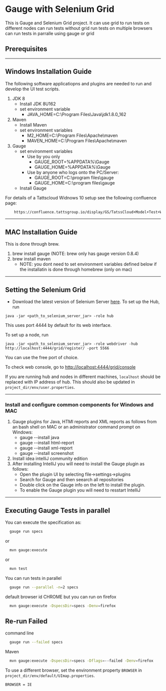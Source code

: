 # Gauge with Selenium Grid

This is Gauge and Selenium Grid project. It can
    use grid to run tests on different nodes
    can run tests without grid
    run tests on multiple browsers
    can run tests in parralle using gauge or grid


## Prerequisites
******************************************************************************************************

## Windows Installation Guide

The following software applicatiopns and plugins are needed to run and develop the UI test scripts.

1. JDK 8
   - Install JDK 8U162
   - set environment variable
     - JAVA_HOME=C:\Program Files\Java\jdk1.8.0_162
2. Maven
   - Install Maven
   - set environment variables
     - M2_HOME=C:\Program Files\Apache\maven
     - MAVEN_HOME=C:\Program Files\Apache\maven
3. Gauge
   - set environment variables
     - Use by you only
        - GAUGE_ROOT=%APPDATA%\Gauge
        - GAUGE_HOME=%APPDATA%\Gauge
     - Use by anyone who logs onto the PC/Server:
        - GAUGE_ROOT=C:\program files\gauge
        - GAUGE_HOME=C:\program files\gauge
   - Install Gauge

For details of a Tattscloud Widnows 10 setup see the following confluence page:

```html
    https://confluence.tattsgroup.io/display/GS/TatssCloud+Model+Test+Windows+10+PC
```

******************************************************************************************************

## MAC Installation Guide

This is done through brew.

1. brew install gauge (NOTE: brew only has gauge version 0.8.4)
2. brew install maven
    - NOTE: you dont need to set environment variables defined below if the installatin is done through homebrew (only on mac)

******************************************************************************************************


## Setting the Selenium Grid

* Download the latest version of Selenium Server [here](http://docs.seleniumhq.org/download/).
To set up the Hub, run
```
java -jar <path_to_selenium_server_jar> -role hub
```
This uses port 4444 by default for its web interface.

To set up a node, run
```
java -jar <path_to_selenium_server_jar> -role webdriver -hub http://localhost:4444/grid/register/ -port 5566
```
You can use the free port of choice.

To check web console, go to [http://localhost:4444/grid/console](http://localhost:4444/grid/console)

If you are running hub and nodes in different machines, `localhost` should be replaced with IP address of hub. This should also be updated in `project_dir/env/user.properties`.

******************************************************************************************************


### Install and configure common components for  Windows and MAC

1. Gauge plugins for Java, HTMl reports and XML reports as follows from an bash shell on MAC or an administrator command prompt on Windows:
    - gauge --install java
    - gauge --install html-report
    - gauge --install xml-report
    - gauge --install screenshot
2. Install idea intelliJ community edition
3. After installing IntelliJ you will need to install the Gauge plugin as follows:
   - Open the plugin UI by selecting file->settings->plugins
   - Search for Gauge and then seearch all repositories
   - Double click on the Gauge info on the left to install the plugin.
   - To enable the Gauge plugin you will need to resstart IntelliJ

******************************************************************************************************


## Executing Gauge Tests in parallel

You can execute the specification as:

```bash
  gauge run specs
```
or
```bash
  mvn gauge:execute
```
or
```bash
  mvn test
```


You can run tests in parallel

```bash
  gauge run --parallel -n=2 specs
```
default browser id CHROME but you can run on firefox

```bash
  mvn gauge:execute -DspecsDir=specs -Denv=firefox
```

## Re-run Failed

command line

```bash
  gauge run --failed specs
```

Maven

```bash
  mvn gauge:execute -DspecsDir=specs -Dflags=--failed -Denv=firefox
```

To use a different browser, set the environment property `BROWSER` in `project_dir/env/default/UImap.properties`.

```
BROWSER = IE
```






